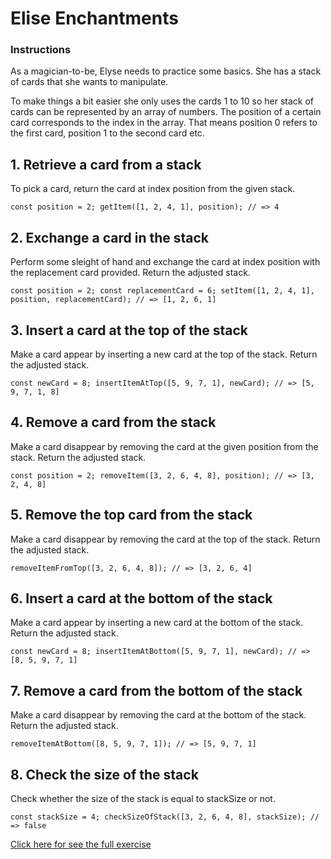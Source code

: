 # Elise Enchantments

### Instructions
As a magician-to-be, Elyse needs to practice some basics. She has a stack of cards that she wants to manipulate.

To make things a bit easier she only uses the cards 1 to 10 so her stack of cards can be represented by an array of numbers. The position of a certain card corresponds to the index in the array. That means position 0 refers to the first card, position 1 to the second card etc.

## 1. Retrieve a card from a stack
To pick a card, return the card at index position from the given stack.

`const position = 2;
getItem([1, 2, 4, 1], position);
// => 4`

## 2. Exchange a card in the stack
Perform some sleight of hand and exchange the card at index position with the replacement card provided. Return the adjusted stack.

`const position = 2;
const replacementCard = 6;
setItem([1, 2, 4, 1], position, replacementCard);
// => [1, 2, 6, 1]`

## 3. Insert a card at the top of the stack
Make a card appear by inserting a new card at the top of the stack. Return the adjusted stack.

`const newCard = 8;
insertItemAtTop([5, 9, 7, 1], newCard);
// => [5, 9, 7, 1, 8]`

## 4. Remove a card from the stack
Make a card disappear by removing the card at the given position from the stack. Return the adjusted stack.

`const position = 2;
removeItem([3, 2, 6, 4, 8], position);
// => [3, 2, 4, 8]`

## 5. Remove the top card from the stack
Make a card disappear by removing the card at the top of the stack. Return the adjusted stack.

`removeItemFromTop([3, 2, 6, 4, 8]);
// => [3, 2, 6, 4]`

## 6. Insert a card at the bottom of the stack
Make a card appear by inserting a new card at the bottom of the stack. Return the adjusted stack.

`const newCard = 8;
insertItemAtBottom([5, 9, 7, 1], newCard);
// => [8, 5, 9, 7, 1]`

## 7. Remove a card from the bottom of the stack
Make a card disappear by removing the card at the bottom of the stack. Return the adjusted stack.

`removeItemAtBottom([8, 5, 9, 7, 1]);
// => [5, 9, 7, 1]`

## 8. Check the size of the stack
Check whether the size of the stack is equal to stackSize or not.

`const stackSize = 4;
checkSizeOfStack([3, 2, 6, 4, 8], stackSize);
// => false`

[Click here for see the full exercise](https://exercism.org/tracks/javascript/exercises/elyses-enchantments)